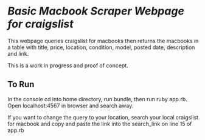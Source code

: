 # _Basic Macbook Scraper Webpage for craigslist_

This webpage queries craigslist for macbooks then returns the macbooks in a table with title, price, location, condition, model, posted date, description and link.

This is a work in progress and proof of concept.

## To Run
In the console cd into home directory, run bundle, then run ruby app.rb. Open localhost:4567 in browser and search away.

If you want to change the query to your location, search your local craigslist for macbook and copy and paste the link into the search_link on line 15 of app.rb
